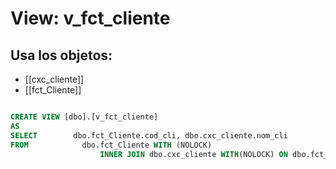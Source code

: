 # View: v_fct_cliente

## Usa los objetos:
- [[cxc_cliente]]
- [[fct_Cliente]]

```sql

CREATE VIEW [dbo].[v_fct_cliente]
AS
SELECT        dbo.fct_Cliente.cod_cli, dbo.cxc_cliente.nom_cli
FROM            dbo.fct_Cliente WITH (NOLOCK) 
					INNER JOIN dbo.cxc_cliente WITH(NOLOCK) ON dbo.fct_Cliente.cod_cli = dbo.cxc_cliente.cod_cli;

```
